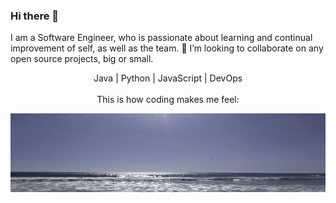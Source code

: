 ### Hi there 👋
I am a Software Engineer, who is passionate
about learning and continual improvement of self, as well as the team.
 👯 I’m looking to collaborate on any open source projects, big or small. </br>
                                                                           <p align="center">Java | Python | JavaScript | DevOps</Br></br>
                                                                     This is how coding makes me feel:</p>
<img src = "pic01.jpg">
 

<!--
**Dalinkw3nt/Dalinkw3nt** is a ✨ _special_ ✨ repository because its `README.md` (this file) appears on your GitHub profile.

Here are some ideas to get you started:

- 🔭 I’m currently working on ...
- 🌱 I’m currently learning ...
- 👯 I’m looking to collaborate on ...
- 🤔 I’m looking for help with ...
- 💬 Ask me about ...
- 📫 How to reach me: ...
- 😄 Pronouns: ...
- ⚡ Fun fact: ...
-->
